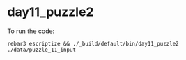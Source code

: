 day11_puzzle2
=====
To run the code:
```
rebar3 escriptize && ./_build/default/bin/day11_puzzle2 ./data/puzzle_11_input
```
